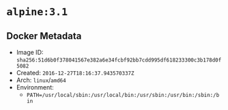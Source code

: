 # `alpine:3.1`

## Docker Metadata

- Image ID: `sha256:51d6b0f378041567e382a6e34fcbf92bb7cdd995df618233300c3b178d0f5082`
- Created: `2016-12-27T18:16:37.943570337Z`
- Arch: `linux`/`amd64`
- Environment:
  - `PATH=/usr/local/sbin:/usr/local/bin:/usr/sbin:/usr/bin:/sbin:/bin`
